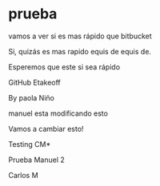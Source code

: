 # prueba
vamos a ver si es mas rápido que bitbucket

Si, quizás es mas rapido equis de equis de.


Esperemos que este si sea rápido

GitHub Etakeoff

By paola Niño



manuel esta modificando esto


Vamos a cambiar esto!


Testing CM*


Prueba Manuel 2

Carlos M